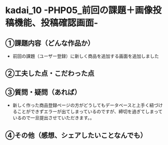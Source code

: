 # kadai_10 -PHP05_前回の課題＋画像投稿機能、投稿確認画面-

## ①課題内容（どんな作品か）
- 前回の課題（ユーザー登録）に新しく商品を追加する画面を追加しました

## ②工夫した点・こだわった点

## ③質問・疑問（あれば）
- 新しく作った商品登録ページの方がどうしてもデータベースと上手く紐づけることができずエラーが出てしまっているのですが、締切を過ぎてしまっているので一旦提出させていただきます。。

## ④その他（感想、シェアしたいことなんでも）
